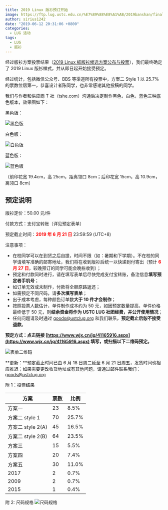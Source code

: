 ```yaml
---
title: 2019 Linux 版衫预订开始
image: https://ftp.lug.ustc.edu.cn/%E7%89%88%E8%A1%AB/2019banshan/final/%E6%95%88%E6%9E%9C%E5%9B%BE2.png
author: sirius1242
date: "2019-06-12 20:31:06 +0800"
categories:
  - LUG 活动
tags:
  - LUG
  - 版衫
---
```


经过版衫方案投票结果（[2019 Linux 板版衫候选方案公布与投票](https://mp.weixin.qq.com/s?__biz=MzAxMzU3Nzc4NA==&mid=2648663355&idx=1&sn=b45458c08d75d7abf7f97b5fd9ff7458&chksm=838bbe6cb4fc377a64af6ba116bac028f9c5b4bf8535b356f77cd4e1101f641a4e450ea76754&scene=21#wechat_redirect)），我们最终确定了 2019 Linux 版衫样式，并从即日起开始接受预定。

经过统计，包括微信公众号、BBS 等渠道所有投票中，方案二 Style 1 以 25.7% 的票数位居第一，恭喜设计者陈同学，也非常感谢其他投稿的同学。

我们与作者和供应商 T 社（tshe.com）沟通后决定制作黑色，白色，蓝色三种底色版本，效果图如下：

黑色版：

![黑色版](https://ftp.lug.ustc.edu.cn/%E7%89%88%E8%A1%AB/2019banshan/final/black.JPG)

白色版：

![白色版](https://ftp.lug.ustc.edu.cn/%E7%89%88%E8%A1%AB/2019banshan/final/white.jpg)

蓝色版：

![蓝色版](https://ftp.lug.ustc.edu.cn/%E7%89%88%E8%A1%AB/2019banshan/final/blue.jpg)

（前印花宽 19.4cm，高 25cm，距离领口 8cm；后印花宽 15cm，高 10.9cm，离领口 8cm）

## 预定说明

版衫定价：50.00 元/件

付款方式：支付宝转账（详见预定表单）

预定截止时间：<b style="color: red;">2019 年 6 月 21 日</b> 23:59:59 (UTC+8)

注意事项：

- 在校同学可以在到货之后自提，时间不限（如：暑期和下学期）。不在校的同学请填写准确的邮寄地址，我们将在收到版衫后统一以快递到付寄出（预计 <b style="color: red;">6 月 27 日</b>，较晚预订的同学可能会晚些收到）；
- 预定和付款同时进行，请在填写表单后尽快完成支付宝转账，备注信息**填写预定者手机号**；
- 如订单无效或未制作，付款将全额原路返还；
- 如需预定不同尺码，请**多次填写表单**；
- 出于成本考虑，每种颜色订单数**大于 10 件才会制作**；
- 按照投票人数估计，单件制作成本约为 50 元，如因预定数量提高，单件价格最终低于 50 元，则**结余资金将作为 USTC LUG 社团经费，并公开使用情况**；
- 任何问题请及时通过 [goods@ustclug.org](mailto:goods@ustclug.org) 和我们联系，**预定截止后恕不接受退款**。

**预定方式：点击链接 [https://www.wjx.cn/jq/41165916.aspx](https://www.wjx.cn/jq/41165916.aspx) 填写，或扫描以下二维码预定。**

<img src="https://ftp.lug.ustc.edu.cn/%E7%89%88%E8%A1%AB/2019banshan/final/book.jpg" alt="表单二维码" style="width: unset; margin: unset auto;">

**更新：**预定截止时间已由 6 月 18 日周二延至 6 月 21 日周五，发货时间也相应推迟；如果需要更改收货地址或有其他问题，请通过邮件联系我们：[goods@ustclug.org](mailto:goods@ustclug.org)

<!-- SEPARATOR -->

附 1：投票结果

| 方案              | 票数 | 比例  |
| ----------------- | ---- | ----- |
| 方案一            | 23   | 8.5%  |
| 方案二 style 1    | 70   | 25.7% |
| 方案二 style 2(A) | 45   | 16.5% |
| 方案二 style 2(B) | 64   | 23.5% |
| 方案三            | 15   | 5.5%  |
| 方案四            | 20   | 7.4%  |
| 方案五            | 30   | 11.0% |
| 2017              | 2    | 0.7%  |
| 2009              | 2    | 0.7%  |
| 2015              | 1    | 0.4%  |

附 2: 尺码规格
![尺码规格](https://ftp.lug.ustc.edu.cn/%E7%89%88%E8%A1%AB/2019banshan/final/size.jpg)
